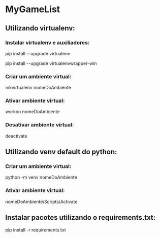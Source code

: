 # MyGameList

## Utilizando virtualenv:
### Instalar virtualenv e auxiliadores:
pip install --upgrade virtualenv

pip install --upgrade virtualenvwrapper-win

### Criar um ambiente virtual:
mkvirtualenv nomeDoAmbiente

### Ativar ambiente virtual:
workon nomeDoAmbiente

### Desativar ambiente virtual:
deactivate

## Utilizando venv default do python:
### Criar um ambiente virtual:
python -m venv nomeDoAmbiente

### Ativar ambiente virtual:
nomeDoAmbiente\Scripts\Activate

## Instalar pacotes utilizando o requirements.txt:
pip install -r requirements.txt
